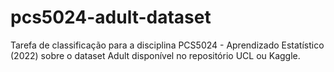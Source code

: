 # pcs5024-adult-dataset
Tarefa de classificação para a disciplina PCS5024 - Aprendizado Estatístico (2022) sobre o dataset Adult disponível no repositório UCL ou Kaggle.
